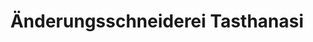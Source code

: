 ---
title: "Änderungsschneiderei Tasthanasi"
url: /metzingen/aenderungsschneiderei-tasthanasi/
shop: Schneiderei
---